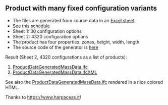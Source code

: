 ## Product with many fixed configuration variants

- The files are generated from source data in an [Excel sheet](https://github.com/buildingSMART/ProductData/blob/master/SampleFiles/HC%20(Italy)/Bricks%20Catalogue/RawData.xlsx)
- See this [schedule](https://github.com/buildingSMART/ProductData/blob/master/SampleFiles/HC%20(Italy)/Bricks%20Catalogue/catalogue_bricks_en.jpg)
- Sheet 1: 30 configuration options
- Sheet 2: 4320 configuration options
- The product has four properties: zones, height, width, length
- The source code of the generator is [here](https://github.com/buildingSMART/ProductData/blob/master/Tools/Examples/CatalogueExample/CatalogueExample.cs)

Result (Sheet 2, 4320 configurations as a list of products):

1. [ProductDataGeneratedMassData.ifc](https://raw.githubusercontent.com/buildingSMART/ProductData/master/SampleFiles/HC%20(Italy)/Bricks%20Catalogue/ProductDataGeneratedMassData.ifc)
2. [ProductDataGeneratedMassData.ifcXML](https://raw.githubusercontent.com/buildingSMART/ProductData/master/SampleFiles/HC%20(Italy)/Bricks%20Catalogue/ProductDataGeneratedMassData.ifcXML)

See also the [ProductDataGeneratedMassData.ifc](http://htmlpreview.github.io/?https://raw.githubusercontent.com/buildingSMART/ProductData/master/SampleFiles/HC%20(Italy)/Bricks%20Catalogue/ProductDataGeneratedMassData.ifc.htm) rendered in a nice colored HTML.

Thanks to https://www.harpaceas.it!
